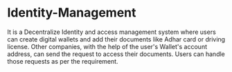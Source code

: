 # Identity-Management
It is a Decentralize Identity and access management system where users can create digital wallets and add their documents like Adhar card or driving license. Other companies, with the help of the user's Wallet's account address, can send the request to access their documents. Users can handle those requests as per the requirement.
